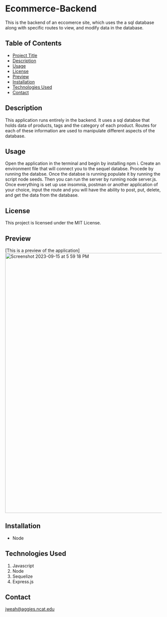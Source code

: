 # Ecommerce-Backend

This is the backend of an eccomerce site, which uses the a sql database along with specific routes to view, and modify data in the database.

## Table of Contents

- [Project Title](#project-title)
- [Description](#description)
- [Usage](#usage)
- [License](#license)
- [Preview](#preview)
- [Installation](#installation)
- [Technologies Used](#technologies-used)
- [Contact](#contact)

## Description

This application runs entirely in the backend. It uses a sql databse that holds data of products, tags and the category of each product. Routes for each of these information are used to manipulate different aspects of the database.

## Usage

Open the application in the terminal and begin by installing npm i. Create an environment file that will connect you to the sequel databse. Procede by running the databse. Once the databse is running populate it by running the script node seeds. Then you can run the server by running node server.js. Once everything is set up use insomnia, postman or another application of your choice, input the route and you will have the ability to post, put, delete, and get the data from the database.

## License

This project is licensed under the MIT License.

## Preview

[This is a preview of the application]<img width="836" alt="Screenshot 2023-09-15 at 5 59 18 PM" src="https://github.com/jweah2385/ecommerce-backend/assets/134350647/da823c66-16a8-4309-b1a9-c95569259ff1">



## Installation

- Node

## Technologies Used

1. Javascript
2. Node
3. Sequelize
4. Express.js

## Contact

jweah@aggies.ncat.edu
